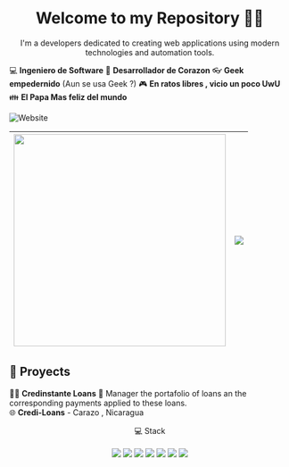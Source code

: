 
<h1 align='center'>
  Welcome to my Repository 👨‍💻
</h1>
<p align='center'>
 I'm a developers dedicated to creating web applications using modern technologies and automation tools.
</p>


:computer: **Ingeniero de Software**
:pencil: **Desarrollador de Corazon**
:eyeglasses: **Geek empedernido** (Aun se usa Geek ?)
:video_game: **En ratos libres , vicio un poco UwU**
:family: **El Papa Mas feliz del mundo**

<p align='center'>
  
 ![Website](https://img.shields.io/badge/marangelo.com-up-green?style=for-the-badge)

</p>

<p align='center'>
  


| <a href="#"><img src="https://github-readme-stats.vercel.app/api?username=marangelo&show_icons=true&count_private=true&theme=dark" width="380"></a> | <a href="#"><img align="center" src="https://github-readme-stats.vercel.app/api/top-langs/?username=marangelo&layout=compact&theme=dark&hide_border=true"/></a> |
| ------------- | ------------- |

  
</p>

## 📃 Proyects

👨‍💻 **Credinstante Loans**
📝 Manager the portafolio of loans an the corresponding payments applied to these loans.\
🌐  **Credi-Loans** - Carazo , Nicaragua

<p align='center'>
  💻 Stack<br/><br/>
  <img src="https://img.shields.io/badge/Docker-2CA5E0?style=for-the-badge&logo=docker&logoColor=white" />
  <img src="https://img.shields.io/badge/Ubuntu-E95420?style=for-the-badge&logo=ubuntu&logoColor=white" />
  <img src="https://img.shields.io/badge/Laravel-FF2D20?style=for-the-badge&logo=laravel&logoColor=white" />
  <img src="https://img.shields.io/badge/HTML5-E34F26?style=for-the-badge&logo=html5&logoColor=white" />
  <img src="https://img.shields.io/badge/CSS3-1572B6?style=for-the-badge&logo=css3&logoColor=white" />
  <img src="https://img.shields.io/badge/bootstrap-563D7C?style=for-the-badge&logo=bootstrap&logoColor=white" />
  <img src="https://img.shields.io/badge/MySQL-005C84?style=for-the-badge&logo=mysql&logoColor=white" />
</p>